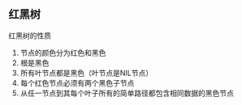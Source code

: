 ## 红黑树 ##
红黑树的性质
>
1. 节点的颜色分为红色和黑色
2. 根是黑色
3. 所有叶节点都是黑色（叶节点是NIL节点）
4. 每个红色节点必须有两个黑色子节点
5. 从任一节点到其每个叶子所有的简单路径都包含相同数据的黑色节点

